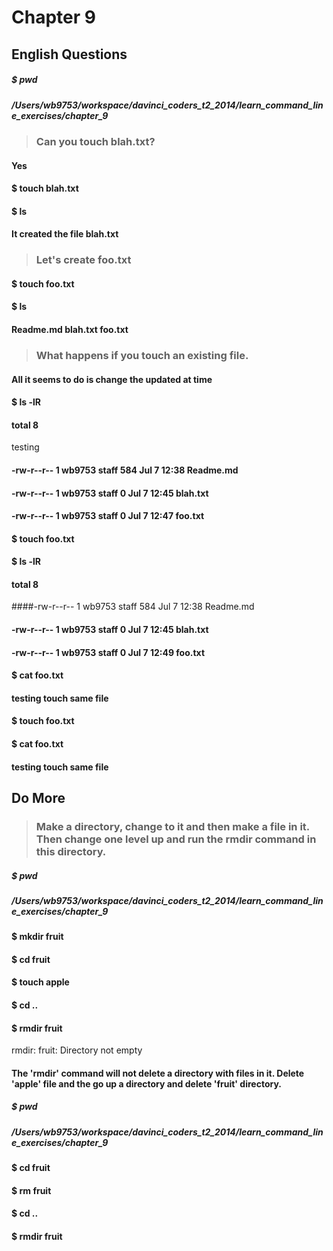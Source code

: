 # Chapter 9

## English Questions

##### $ pwd
##### /Users/wb9753/workspace/davinci_coders_t2_2014/learn_command_line_exercises/chapter_9

>### Can you touch blah.txt?

#### Yes

#### $ touch blah.txt

#### $ ls 

#### It created the file blah.txt

>### Let's create foo.txt

#### $ touch foo.txt

#### $ ls
#### Readme.md  blah.txt   foo.txt

>### What happens if you touch an existing file.

#### All it seems to do is change the updated at time

#### $ ls -lR
#### total 8
testing
#### -rw-r--r--  1 wb9753  staff  584 Jul  7 12:38 Readme.md
#### -rw-r--r--  1 wb9753  staff    0 Jul  7 12:45 blah.txt
#### -rw-r--r--  1 wb9753  staff    0 Jul  7 12:47 foo.txt

#### $ touch foo.txt

#### $ ls -lR
#### total 8
####-rw-r--r--  1 wb9753  staff  584 Jul  7 12:38 Readme.md
#### -rw-r--r--  1 wb9753  staff    0 Jul  7 12:45 blah.txt
#### -rw-r--r--  1 wb9753  staff    0 Jul  7 12:49 foo.txt

#### $ cat foo.txt
#### testing touch same file

#### $ touch foo.txt

#### $ cat foo.txt
#### testing touch same file



## Do More

>### Make a directory, change to it and then make a file in it. Then change one level up and run the rmdir command in this directory.

##### $ pwd
##### /Users/wb9753/workspace/davinci_coders_t2_2014/learn_command_line_exercises/chapter_9

#### $ mkdir fruit 

#### $ cd fruit

#### $ touch apple

#### $ cd ..

#### $ rmdir fruit
rmdir: fruit: Directory not empty

#### The 'rmdir' command will not delete a directory with files in it. Delete 'apple' file and the go up a directory and delete 'fruit' directory.

##### $ pwd
##### /Users/wb9753/workspace/davinci_coders_t2_2014/learn_command_line_exercises/chapter_9

#### $ cd fruit

#### $ rm fruit

#### $ cd ..

#### $ rmdir fruit

